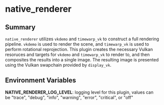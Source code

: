 # native_renderer
## Summary
`native_renderer` utilizes `vkdemo` and `timewarp_vk` to construct a full rendering pipeline. `vkdemo` is used to render the scene, and `timewarp_vk` is used to perform rotational reprojection. This plugin creates the necessary Vulkan resoruces and targets for `vkdemo` and `timewarp_vk` to render to, and then composites the results into a single image. The resulting image is presented using the Vulkan swapchain provided by `display_vk`.

## Environment Variables

**NATIVE_RENDERER_LOG_LEVEL**: logging level for this plugin, values can be "trace", "debug", "info", "warning", "error", "critical", or "off"
